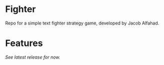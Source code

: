 # Fighter
Repo for a simple text fighter strategy game, developed by Jacob Alfahad.

# Features

*See latest release for now.*

